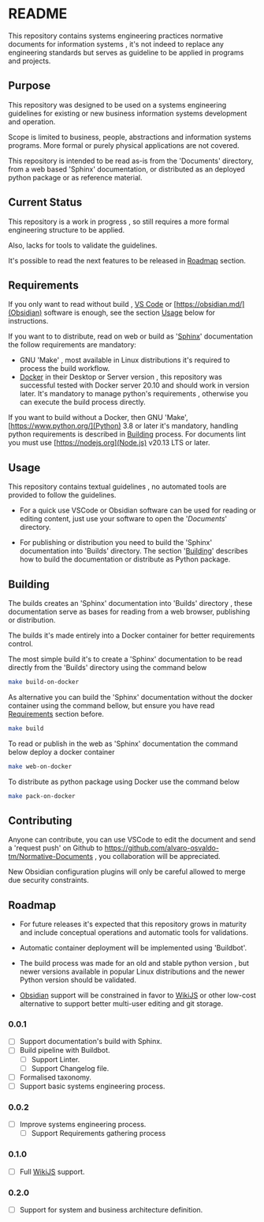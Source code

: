 # README

This repository contains systems engineering practices normative documents for information systems , it's not indeed to replace any engineering standards but serves as guideline to be applied in programs and projects.

## Purpose

This repository was designed to be used on a systems engineering guidelines for existing or new business information systems development and operation.

Scope is limited to business, people, abstractions and information systems programs. More formal or purely physical applications are not covered.

This repository is intended to be read as-is from the 'Documents' directory, from a web based 'Sphinx' documentation, or distributed as an deployed python package or as reference material.

## Current Status

This repository is a work in progress , so still requires a more formal engineering structure to be applied.

Also, lacks for tools to validate the guidelines.

It's possible to read the next features to be released in [Roadmap](#roadmap) section.

## Requirements

If you only want to read without build , [VS Code](https://code.visualstudio.com/) or [https://obsidian.md/](Obsidian) software is enough, see the section [Usage](#usage) below for instructions.

If you want to to distribute, read on web or build as '[Sphinx](https://www.sphinx-doc.org/)' documentation the follow requirements are mandatory:

- GNU 'Make' , most available in Linux distributions it's required to process the build workflow.
- [Docker](https://www.docker.com/) in their Desktop or Server version , this repository was successful tested with Docker server 20.10 and should work in version later. It's mandatory to manage python's requirements , otherwise you can execute the build process directly.

If you want to build without a Docker, then GNU 'Make', [https://www.python.org/](Python) 3.8 or later it's mandatory, handling python requirements is described in [Building](#building) process. For documents lint you must use [https://nodejs.org](Node.js) v20.13 LTS or later.

## Usage

This repository contains textual guidelines , no automated tools are provided to follow the guidelines.

- For a quick use VSCode or Obsidian software can be used for reading or editing content, just use your software to open the '_Documents_' directory.

- For publishing or distribution you need to build the 'Sphinx' documentation into 'Builds' directory. The section '[Building](#building)' describes how to build the documentation or distribute as Python package.

## Building

The builds creates an 'Sphinx' documentation into 'Builds' directory , these documentation serve as bases for reading from a web browser, publishing or distribution.

The builds it's made entirely into a Docker container for better requirements control.

The most simple build it's to create a 'Sphinx' documentation to be read directly from the 'Builds' directory using the command below

```sh
make build-on-docker
```

As alternative you can build the 'Sphinx' documentation without the docker container using the command bellow, but ensure you have read [Requirements](#requirements) section before.

```sh
make build
```

To read or publish in the web as 'Sphinx' documentation the command below deploy a docker container

```sh
make web-on-docker
```

To distribute as python package using Docker use the command below

```sh
make pack-on-docker
```

## Contributing

Anyone can contribute, you can use VSCode to edit the document and send a 'request push' on Github to <https://github.com/alvaro-osvaldo-tm/Normative-Documents> , you collaboration will be appreciated.

New Obsidian configuration plugins will only be careful allowed to merge due security constraints.

## Roadmap

- For future releases it's expected that this repository grows in maturity and include conceptual operations and automatic tools for validations.

- Automatic container deployment will be implemented using 'Buildbot'.

- The build process was made for an old and stable python version , but newer versions available in popular Linux distributions and the newer Python version should be validated.

- [Obsidian](Tools/Management/Knowledge%20Management/Information%20Capture/Obsidian.md) support will be constrained in favor to [WikiJS](Tools/Management/Knowledge%20Management/Information%20Capture/WikiJS.md) or other low-cost alternative to support better multi-user editing and git storage.

### 0.0.1

- [ ] Support documentation's build with Sphinx.
- [ ] Build pipeline with Buildbot.
  - [ ] Support Linter.
  - [ ] Support Changelog file.
- [ ] Formalised taxonomy.
- [ ] Support basic systems engineering process.

### 0.0.2

- [ ] Improve systems engineering process.
  - [ ] Support Requirements gathering process

### 0.1.0

- [ ] Full [WikiJS](Tools/Management/Knowledge%20Management/Information%20Capture/WikiJS.md) support.

### 0.2.0

- [ ] Support for system and business architecture definition.
